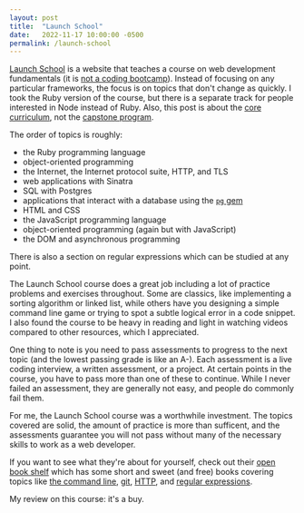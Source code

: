 ```yaml
---
layout: post
title:  "Launch School"
date:   2022-11-17 10:00:00 -0500
permalink: /launch-school
---
```

[Launch School](https://launchschool.com) is a website that teaches a course on web development fundamentals (it is [not a coding bootcamp](https://medium.com/launch-school/were-not-a-bootcamp-c33901412c38)). Instead of focusing on any particular frameworks, the focus is on topics that don't change as quickly. I took the Ruby version of the course, but there is a separate track for people interested in Node instead of Ruby. Also, this post is about the [core curriculum](https://launchschool.com/courses), not the [capstone program](https://launchschool.com/capstone).

The order of topics is roughly:
- the Ruby programming language
- object-oriented programming
- the Internet, the Internet protocol suite, HTTP, and TLS
- web applications with Sinatra
- SQL with Postgres
- applications that interact with a database using the [`pg` gem](https://github.com/ged/ruby-pg)
- HTML and CSS
- the JavaScript programming language
- object-oriented programming (again but with JavaScript)
- the DOM and asynchronous programming

There is also a section on regular expressions which can be studied at any point.

The Launch School course does a great job including a lot of practice problems and exercises throughout. Some are classics, like implementing a sorting algorithm or linked list, while others have you designing a simple command line game or trying to spot a subtle logical error in a code snippet. I also found the course to be heavy in reading and light in watching videos compared to other resources, which I appreciated.

One thing to note is you need to pass assessments to progress to the next topic (and the lowest passing grade is like an A-). Each assessment is a live coding interview, a written assessment, or a project. At certain points in the course, you have to pass more than one of these to continue. While I never failed an assessment, they are generally not easy, and people do commonly fail them.

For me, the Launch School course was a worthwhile investment. The topics covered are solid, the amount of practice is more than sufficent, and the assessments guarantee you will not pass without many of the necessary skills to work as a web developer.

If you want to see what they're about for yourself, check out their [open book shelf](https://launchschool.com/books) which has some short and sweet (and free) books covering topics like [the command line](https://launchschool.com/books/command_line), [git](https://launchschool.com/books/git), [HTTP](https://launchschool.com/books/http), and [regular expressions](https://launchschool.com/books/regex).

My review on this course: it's a buy.